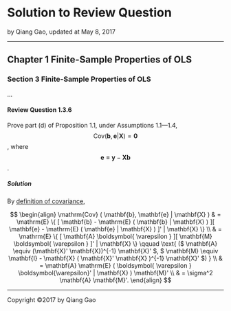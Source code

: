 # Solution to Review Question

by Qiang Gao, updated at May 8, 2017

---

## Chapter 1 Finite-Sample Properties of OLS

### Section 3 Finite-Sample Properties of OLS

...

#### Review Question 1.3.6

Prove part (d) of Proposition 1.1, under Assumptions 1.1—1.4, $$ \mathrm{Cov} ( \mathbf{b}, \mathbf{e} | \mathbf{X} ) = \mathbf{0} $$, where $$ \mathbf{e} \equiv \mathbf{y} - \mathbf{X} \mathbf{b} $$.

##### Solution

By [definition of covariance](../supplements/var-cov-matrix.md),

$$
\begin{align}
\mathrm{Cov} ( \mathbf{b}, \mathbf{e} | \mathbf{X} )
& =
\mathrm{E} \{ [ \mathbf{b} - \mathrm{E} ( \mathbf{b} | \mathbf{X} ) ][ \mathbf{e} - \mathrm{E} ( \mathbf{e} | \mathbf{X} ) ]' | \mathbf{X} \}
\\ & =
\mathrm{E} \{ [ \mathbf{A} \boldsymbol{ \varepsilon } ][ \mathbf{M} \boldsymbol{ \varepsilon } ]' | \mathbf{X} \}
\qquad \text{ ($ \mathbf{A} \equiv (\mathbf{X}' \mathbf{X})^{-1} \mathbf{X}' $, $ \mathbf{M} \equiv \mathbf{I} - \mathbf{X}
( \mathbf{X}' \mathbf{X} )^{-1} \mathbf{X}' $) }
\\ & =
\mathbf{A} \mathrm{E} ( \boldsymbol{ \varepsilon } \boldsymbol{\varepsilon}' | \mathbf{X} ) \mathbf{M}'
\\ & =
\sigma^2 \mathbf{A} \mathbf{M}'.
\end{align}
$$

---

Copyright ©2017 by Qiang Gao